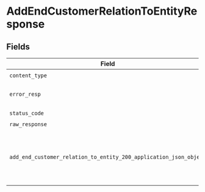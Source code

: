 # AddEndCustomerRelationToEntityResponse


## Fields

| Field                                                                                                                                     | Type                                                                                                                                      | Required                                                                                                                                  | Description                                                                                                                               |
| ----------------------------------------------------------------------------------------------------------------------------------------- | ----------------------------------------------------------------------------------------------------------------------------------------- | ----------------------------------------------------------------------------------------------------------------------------------------- | ----------------------------------------------------------------------------------------------------------------------------------------- |
| `content_type`                                                                                                                            | *str*                                                                                                                                     | :heavy_check_mark:                                                                                                                        | N/A                                                                                                                                       |
| `error_resp`                                                                                                                              | [Optional[shared.ErrorResp]](../../models/shared/errorresp.md)                                                                            | :heavy_minus_sign:                                                                                                                        | Could not authenticate the user                                                                                                           |
| `status_code`                                                                                                                             | *int*                                                                                                                                     | :heavy_check_mark:                                                                                                                        | N/A                                                                                                                                       |
| `raw_response`                                                                                                                            | [requests.Response](https://requests.readthedocs.io/en/latest/api/#requests.Response)                                                     | :heavy_minus_sign:                                                                                                                        | N/A                                                                                                                                       |
| `add_end_customer_relation_to_entity_200_application_json_object`                                                                         | [Optional[AddEndCustomerRelationToEntity200ApplicationJSON]](../../models/operations/addendcustomerrelationtoentity200applicationjson.md) | :heavy_minus_sign:                                                                                                                        | Portal user is added as a relation to the requested entity successfully.                                                                  |